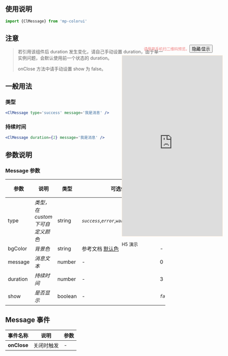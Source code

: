 

## 使用说明

```jsx
import {ClMessage} from 'mp-colorui'
```



## 注意

> 若引用该组件后 duration 发生变化，请自己手动设置 duration，由于单一实例问题，会默认使用前一个状态的 duration。
>
> onClose 方法中请手动设置 show 为 false。

## 一般用法

### 类型

```jsx
<ClMessage type='success' message='我是消息' />
```

### 持续时间

```jsx
<ClMessage duration={2} message='我是消息' />
```





## 参数说明

### Message 参数

| 参数     | 说明                             | 类型    | 可选值                                             | 默认值    |
| -------- | -------------------------------- | ------- | -------------------------------------------------- | --------- |
| type     | *类型，在 custom 下可自定义颜色* | string  | *`success`*,*`error`*,*`warn`*,*`info`*,*`custom`* | *`info`*  |
| bgColor  | *背景色*                         | string  | 参考文档 [默认色](/home/color)                     | -         |
| message  | *消息文本*                       | number  | -                                                  | 0         |
| duration | *持续时间*                       | number  | -                                                  | 3         |
| show     | *是否显示*                       | boolean | -                                                  | *`false`* |



## Message 事件

| 事件名称    | 说明       | 参数 |
| ----------- | ---------- | ---- |
| **onClose** | 关闭时触发 | -    |



<div style="position: fixed; right:10px; top: 5%">
<div style="width: 355px; display: flex; flex-wrap: wrap; justify-content: center; align-items: center; font-size: 12px; color: lightcoral"><p>请使用手机扫二维码预览。</p>
	<button id='showDemo'> 隐藏/显示 </button></div>
<iframe id='iframe' style="border: 1px solid antiquewhite" src="https://yinliangdream.github.io/mp-colorui-h5-demo/#/pages/components/message/index" height="568" width="316"></iframe>
<div>
		<p>H5 演示</p>
		<div id='qrcode'></div>
	</div>
</div>

<script>
	new Vue({
		el: '#main',
		mounted() {
			setTimeout(() => {
				const id = document.getElementById("qrcode");
				new QRCode(id, {
					text: "https://yinliangdream.github.io/mp-colorui-h5-demo/#/pages/components/message/index",
					width: 128,
					height: 128,
					colorDark : "#000000",
					colorLight : "#ffffff",
					correctLevel : QRCode.CorrectLevel.H
				});
				document.querySelector('#showDemo').onclick = function() {
					document.querySelector('#iframe').style.visibility = document.querySelector('#iframe').style.visibility === 'hidden' ? '' : 'hidden';
				}
			});
		}
	})
</script>

